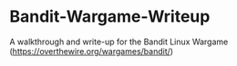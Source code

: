 # Bandit-Wargame-Writeup
A walkthrough and write-up for the Bandit Linux Wargame (https://overthewire.org/wargames/bandit/)
